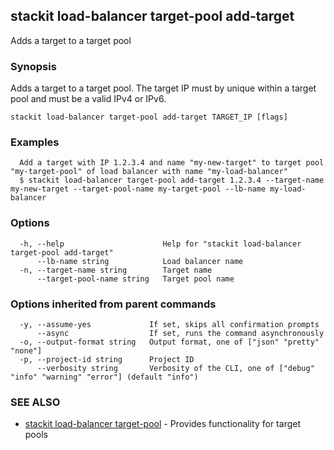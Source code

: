 ## stackit load-balancer target-pool add-target

Adds a target to a target pool

### Synopsis

Adds a target to a target pool.
The target IP must by unique within a target pool and must be a valid IPv4 or IPv6.

```
stackit load-balancer target-pool add-target TARGET_IP [flags]
```

### Examples

```
  Add a target with IP 1.2.3.4 and name "my-new-target" to target pool "my-target-pool" of load balancer with name "my-load-balancer"
  $ stackit load-balancer target-pool add-target 1.2.3.4 --target-name my-new-target --target-pool-name my-target-pool --lb-name my-load-balancer
```

### Options

```
  -h, --help                      Help for "stackit load-balancer target-pool add-target"
      --lb-name string            Load balancer name
  -n, --target-name string        Target name
      --target-pool-name string   Target pool name
```

### Options inherited from parent commands

```
  -y, --assume-yes             If set, skips all confirmation prompts
      --async                  If set, runs the command asynchronously
  -o, --output-format string   Output format, one of ["json" "pretty" "none"]
  -p, --project-id string      Project ID
      --verbosity string       Verbosity of the CLI, one of ["debug" "info" "warning" "error"] (default "info")
```

### SEE ALSO

* [stackit load-balancer target-pool](./stackit_load-balancer_target-pool.md)	 - Provides functionality for target pools

